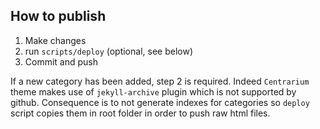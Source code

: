 ## How to publish

1. Make changes
2. run `scripts/deploy` (optional, see below)
3. Commit and push

If a new category has been added, step 2 is required. Indeed `Centrarium` theme makes use of `jekyll-archive` plugin which is not supported by github. Consequence is to not generate indexes for categories so `deploy` script copies them in root folder in order to push raw html files.
